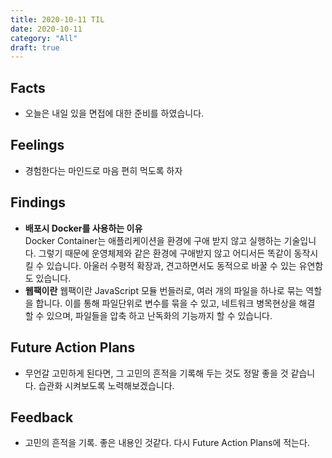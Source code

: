 ```yaml
---
title: 2020-10-11 TIL
date: 2020-10-11
category: "All"
draft: true
---
```


## Facts

- 오늘은 내일 있을 면접에 대한 준비를 하였습니다.

## Feelings

- 경험한다는 마인드로 마음 편히 먹도록 하자

## Findings

- **배포시 Docker를 사용하는 이유**  
  Docker Container는 애플리케이션을 환경에 구애 받지 않고 실행하는 기술입니다. 그렇기 때문에 운영체제와 같은 환경에 구애받지 않고 어디서든 똑같이 동작시킬 수 있습니다. 아울러 수평적 확장과, 견고하면서도 동적으로 바꿀 수 있는 유연함도 있습니다.
- **웹팩이란**
  웹팩이란 JavaScript 모듈 번들러로, 여러 개의 파일을 하나로 묶는 역할을 합니다. 이를 통해 파일단위로 변수를 묶을 수 있고, 네트워크 병목현상을 해결 할 수 있으며, 파일들을 압축 하고 난독화의 기능까지 할 수 있습니다.

## Future Action Plans

- 무언갈 고민하게 된다면, 그 고민의 흔적을 기록해 두는 것도 정말 좋을 것 같습니다. 습관화 시켜보도록 노력해보겠습니다.

## Feedback

- 고민의 흔적을 기록. 좋은 내용인 것같다. 다시 Future Action Plans에 적는다.
